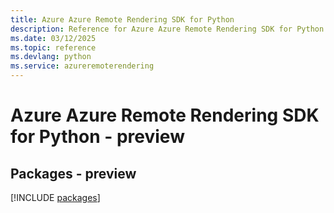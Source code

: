 ```yaml
---
title: Azure Azure Remote Rendering SDK for Python
description: Reference for Azure Azure Remote Rendering SDK for Python
ms.date: 03/12/2025
ms.topic: reference
ms.devlang: python
ms.service: azureremoterendering
---
```

# Azure Azure Remote Rendering SDK for Python - preview
## Packages - preview
[!INCLUDE [packages](azure-remote-rendering-index.md)]